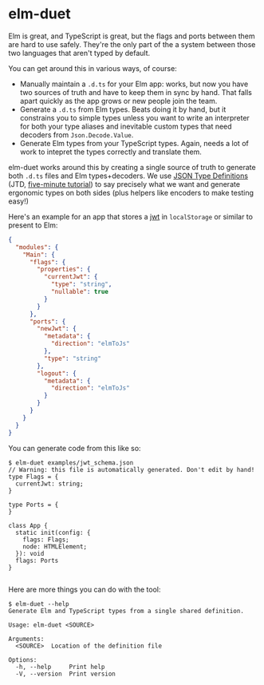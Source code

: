 # elm-duet

Elm is great, and TypeScript is great, but the flags and ports between them are hard to use safely.
They're the only part of the a system between those two languages that aren't typed by default.

You can get around this in various ways, of course:

- Manually maintain a `.d.ts` for your Elm app: works, but now you have two sources of truth and have to keep them in sync by hand. That falls apart quickly as the app grows or new people join the team.
- Generate a `.d.ts` from Elm types. Beats doing it by hand, but it constrains you to simple types unless you want to write an interpreter for both your type aliases and inevitable custom types that need decoders from `Json.Decode.Value`.
- Generate Elm types from your TypeScript types. Again, needs a lot of work to intepret the types correctly and translate them.

elm-duet works around this by creating a single source of truth to generate both `.d.ts` files and Elm types+decoders.
We use [JSON Type Definitions](https://jsontypedef.com/) (JTD, [five-minute tutorial](https://jsontypedef.com/docs/jtd-in-5-minutes/)) to say precisely what we want and generate ergonomic types on both sides (plus helpers like encoders to make testing easy!)

Here's an example for an app that stores a [jwt](https://jwt.io/) in `localStorage` or similar to present to Elm:

```json
{
  "modules": {
    "Main": {
      "flags": {
        "properties": {
          "currentJwt": {
            "type": "string",
            "nullable": true
          }
        }
      },
      "ports": {
        "newJwt": {
          "metadata": {
            "direction": "elmToJs"
          },
          "type": "string"
        },
        "logout": {
          "metadata": {
            "direction": "elmToJs"
          }
        }
      }
    }
  }
}
```

You can generate code from this like so:

```console
$ elm-duet examples/jwt_schema.json
// Warning: this file is automatically generated. Don't edit by hand!
type Flags = {
  currentJwt: string;
}

type Ports = {
}

class App {
  static init(config: {
    flags: Flags;
    node: HTMLElement;
  }): void
  flags: Ports
}


```

Here are more things you can do with the tool:

```console
$ elm-duet --help
Generate Elm and TypeScript types from a single shared definition.

Usage: elm-duet <SOURCE>

Arguments:
  <SOURCE>  Location of the definition file

Options:
  -h, --help     Print help
  -V, --version  Print version

```
